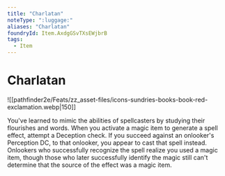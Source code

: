 ```yaml
---
title: "Charlatan"
noteType: ":luggage:"
aliases: "Charlatan"
foundryId: Item.AxdgGSvTXsEWjbrB
tags:
  - Item
---
```


# Charlatan
![[pathfinder2e/Feats/zz_asset-files/icons-sundries-books-book-red-exclamation.webp|150]]

You've learned to mimic the abilities of spellcasters by studying their flourishes and words. When you activate a magic item to generate a spell effect, attempt a Deception check. If you succeed against an onlooker's Perception DC, to that onlooker, you appear to cast that spell instead. Onlookers who successfully recognize the spell realize you used a magic item, though those who later successfully identify the magic still can't determine that the source of the effect was a magic item.
